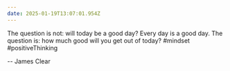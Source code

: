 ```yaml
---
date: 2025-01-19T13:07:01.954Z
---
```


The question is not: will today be a good day? 
Every day is a good day. 
The question is: how much good will you get out of today? #mindset #positiveThinking

-- James Clear